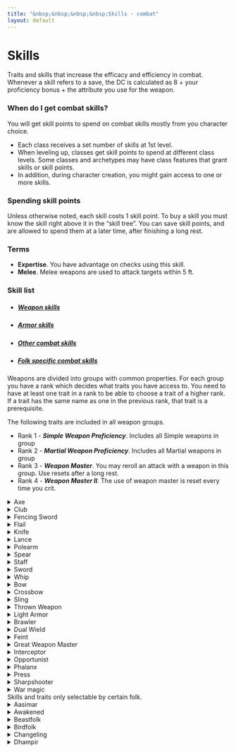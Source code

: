 ```yaml
---
title: "&nbsp;&nbsp;&nbsp;&nbsp;Skills - combat"
layout: default
---
```


# Skills
Traits and skills that increase the efficacy and efficiency in combat. Whenever a skill refers to a save, the DC is calculated as 8 + your proficiency bonus + the attribute you use for the weapon.

### When do I get combat skills?
You will get skill points to spend on combat skills mostly from you character choice.
- Each class receives a set number of skills at 1st level.
- When leveling up, classes get skill points to spend at different class levels. Some classes and archetypes may have class features that grant skills or skill points.
- In addition, during character creation, you might gain access to one or more skills.

### Spending skill points
Unless otherwise noted, each skill costs 1 skill point. To buy a skill you must know the skill right above it in the “skill tree”. You can save skill points, and are allowed to spend them at a later time, after finishing a long rest.

### Terms
- **Expertise**. You have advantage on checks using this skill.
- **Melee**. Melee weapons are used to attack targets within 5 ft.

### Skill list
<ul class="nav nav-tabs" id="skill-tabs" role="tablist">
  <li class="nav-item"><a class="nav-link active" data-toggle="tab" href="#weapon"><h5>Weapon skills</h5></a></li>
  <li class="nav-item"><a class="nav-link" data-toggle="tab" href="#armor"><h5>Armor skills</h5></a></li>
  <li class="nav-item"><a class="nav-link" data-toggle="tab" href="#other"><h5>Other combat skills</h5></a></li>
  <li class="nav-item"><a class="nav-link" data-toggle="tab" href="#folk"><h5>Folk specific combat skills</h5></a></li>
</ul>

<div class="tab-content">
<div id="weapon" class="container tab-pane active">

Weapons are divided into groups with common properties. For each group you have a rank which decides what traits you have access to. You need to have at least one trait in a rank to be able to choose a trait of a higher rank. If a trait has the same name as one in the previous rank, that trait is a prerequisite.

The following traits are included in all weapon groups.
- Rank 1 - ***Simple Weapon Proficiency***. Includes all Simple weapons in group
- Rank 2 - ***Martial Weapon Proficiency***. Includes all Martial weapons in group
- Rank 3 - ***Weapon Master***. You may reroll an attack with a weapon in this group. Use resets after a long rest.
- Rank 4 - ***Weapon Master II***. The use of weapon master is reset every time you crit.

<details><summary>Axe</summary>

*Melee*

Axes are weapons that have bladed, heavy heads and deal vicious cuts. The weight of an axe makes it fine for delivering crushing blows.

##### Rank 3
- ***Arcing slash***. When attacking with a two-handed axe, you may choose to target two creatures with a single attack. The targets must be within 5 ft of each other and within your reach. This attack uses the same attack roll for both targets, but using only half your proficiency bonus. On a hit you deal slashing damage equal to 1d6 plus your Strength modifier to each target.
- ***Savage Critical***. When you score a critical hit, you may roll one extra damage die.

##### Rank 4
- ***Intimidating Slash***. On your turn, when you score a critical hit or reduce a creature to 0 hit points, you can use a ***reaction*** to make a Strength (Intimidation) check, contested by the Wisdom of creatures that can see and hear you within 30 ft. If you succeed, the creatures are frightened of you until the end of your next turn.
- ***Momentum***. You can leverage the momentum and sweeping arc of an axe. When you miss an enemy, you may attack an adjacent enemy with the same weapon as a ***bonus action***.
</details>


<details><summary>Club</summary>

*Melee*

Includes maces, hammers and picks. Weighted toward the top and attached to a shaft. Hammers have blunt striking surfaces, while a pick has a pointed head made to pierce.

##### Rank 3
- ***Savage Critical***. When you score a critical hit, you may roll one extra damage die.

##### Rank 4
- ***Intimidating Slash***. On your turn, when you score a critical hit or reduce a creature to 0 hit points, you can use a ***reaction*** to make a Strength (Intimidation) check, contested by the Wisdom of creatures that can see and hear you within 30 ft. If you succeed, the creatures are frightened of you until the end of your next turn.
</details>


<details><summary>Fencing Sword</summary>

*Melee*

All weapons in this group are martial light finesse blades that reward accuracy as much as force. Pinpoint attacks, lunges, and agile defenses are the strong points of these weapons.

##### Rank 3
- ***Defensive Posture***. After using the Attack action with this weapon, you can spend a ***bonus action*** to bolster your defense. When you do, choose to either gain +1 to your AC, or lower the damage of one (1) attack that hits you by 1d6. Both effects last until the start of your next turn.
- ***Defensive Slash***. When you take the dodge action, you may use your ***bonus action*** to make a single melee attack at disadvantage.
- ***Lightning Slash***. If an opponent provokes an attack of opportunity, you can use your ***reaction*** to make two attacks instead of one. Once you use this trait, you must finish a short rest before you can use it again.
- ***Parry***. If a creature hits you with a melee attack, you can use your ***reaction*** to add your proficiency bonus to your AC for that attack, potentially causing the attack to miss you. This can be used while in Defensive posture.
- ***Oncoming Storm***. You have learnt a fighting stance focusing on swift slashes. With a ***bonus action***, you can enter or leave the Oncoming Storm stance. While in this stance, the following applies. You gain +1 to attack rolls, but -2 penalty for damage rolls. If you use an Attack action, you can make an extra attack with your ***bonus action***. If you are fighting with two weapons, you can make two attacks with the same ***bonus action*** with your off-hand.


##### Rank 4
- ***Storm’s Edge***. While in the Oncoming storm stance, you can activate this trait as a free action. Until the start of your next turn, all your attacks have 19-20 critical range. At the start of your next turn, all the opponents you successfully hit while in this feature take 1d6 damage for each attack it took. Once you use this feature, you must finish a short rest before you can use it again.
</details>

<details><summary>Flail</summary>

*Melee*

Weapons in the flail group have a flexible material, usually a length of chain, between a solid handle and the damage-dealing end of the weapon.

##### Rank 3
- ***Conserve Momentum***. When you miss with an attack you continue to whirl the chain in an effort to build energy towards your next attack. You may use your ***reaction*** to increase the damage of your next attack by the weapon’s damage dice. This effect can only be used until the start of your next turn.
 - ***Disarm***. As an ***action***, you may try to disarm a creature. If it fails a Strength or Dexterity saving throw (targets choice), it is disarmed.
- ***Trip***. When you hit with an opportunity attack, you may force the target to succeed with a Strength saving throw or be knocked prone.
</details>



<details><summary>Knife</summary>

*Melee/Ranged*

The knife group includes daggers, knives, stilettos and punching daggers. Basically any short blade that deals piercing or slashing damage. Knives are usually simple light weapons, but there are some that require more training to use efficiently, i.e. making them martial weapons, such as the blade boot or tiger claws.

##### Rank 3
- ***Defensive Fighter***. You gain +1 bonus to AC while wielding a knife in one hand and nothing in your other hand.
- ***Fast Hands***. You can draw a knife as part of an attack, without using your item action.
- ***Knife Thrower***. Attacking at long range doesn’t impose disadvantage on your ranged knife attack rolls. In addition they ignore half cover and three-quarters cover.
- ***Precise***. Attacks with knives score a critical hit on a roll of 19-20.


##### Rank 4
- ***Barrage***. The small nature of these weapons make it easy to throw multiples at once. Immediately after you take the Attack action on your turn to make a ranged knife attack, you can make an additional ranged knife attack as a ***bonus action***.
- ***Riposte***. When a creature misses you with a melee attack, you can use your ***reaction*** to make a knife attack against that creature.
- ***Try again***. When you attack a creature with a knife during your turn and miss, you can use your ***bonus action*** to make another attack with the weapon against the same creature.
</details>


<details><summary>Lance</summary>

*Melee*

The lance is a special weapon that is used when mounted. It only exists as a martial weapon.

##### Rank 3
- ***Savage Critical***. When you score a critical hit, you may roll one extra damage die.

</details>


<details><summary>Polearm</summary>

*Melee*

Polearms are two-handed reach weapons mounted at the end of long shafts. All polearms also fall into another category of weapon, usually axe, heavy blade or spear, and thus apply the traits selected from that weapon group as well.

##### Rank 3
- ***Arcing slash***. When attacking with a two-handed slashing polearm, you may choose to target two creatures with a single attack. The targets must be within 5 ft of each other and within your reach. This attack uses the same attack roll for both targets, but using only half your proficiency bonus. On a hit you deal slashing damage equal to 1d6 plus your Strength modifier to each target.
- ***Repel Charge***. Polearms with a point are commonly used to set against a charge. If a creature moves at least 20 ft straight toward you to attack, you may use your ***reaction*** to make an opportunity attack with your piercing polearm before the attacker makes its attack roll. If your attack hits, add one additional weapon die to the damage roll, and the target has disadvantage on its attack roll. If the target was mounted, it must make a Strength saving throw. On a failure, it is dismounted and falls prone.
- ***Vault***. You can use your weapon to help you leap higher and farther. When you move at least 10 ft in a straight line, you can use your ***action*** to double the length and height of your jump. You can leap a maximum number of ft up to twice your Strength score (as part of your movement).
- ***Whirlwind***. You can keep multiple enemies at bay. When you take the Attack action, you can use a ***bonus action*** to make a melee attack with the opposite end of the weapon against a different target. The weapon’s damage die for this attack is a d6 and deals bludgeoning damage.


##### Rank 4
- ***Repel Charge II***. You have advantage on attack rolls against mounted creatures.
- ***Utilize Reach***. Creatures provoke an opportunity attack from you when they enter your reach.
- ***Whirlwind II***. As an ***action***, you can choose to spin your polearm around you with great force. Make an attack roll against every adjacent creature. Each creature hit takes half damage and must succeed with a Strength saving throw or be pushed back 5 ft.
</details>



<details><summary>Spear</summary>

*Melee*

Consisting of a stabbing head on the end of a long shaft, a spear is great for lunging attacks. This includes the trident.

##### Rank 3
- ***Dexterous Style***. You may use these weapons as finesse weapons.
- ***Reaching***. As a ***bonus action*** on your turn, you can increase your reach by 5 feet for the rest of your turn.
- ***Vault***. You can use your weapon to help you leap higher and farther. When you move at least 10 ft in a straight line, you can use your ***action*** to double the length and height of your jump. You can leap a maximum number of ft up to twice your Strength score (as part of your movement).
</details>


<details><summary>Staff</summary>

*Melee*

In its most basic form, a staff is a long piece of wood or some other substance, roughly the same diameter along its whole length.

##### Rank 3
- ***Vault***. You can use your weapon to help you leap higher and farther. When you move at least 10 ft in a straight line, you can use your ***action*** to double the length and height of your jump. You can leap a maximum number of ft up to twice your Strength score (as part of your movement).
- ***Whirlwind***. You can keep multiple enemies at bay. When you take the attack action, you can use a ***bonus action*** to make a melee attack with the opposite end of the weapon against a different target. The weapon’s damage die for this attack is a d6 and deals bludgeoning damage.

##### Rank 4
- ***Whirlwind II***. As an ***action***, you can choose to spin your staff around you with great force. Make an attack roll against every adjacent creature. Each creature hit takes half damage and must succeed with a Strength saving throw or be pushed back 5 ft.
</details>


<details><summary>Sword</summary>

*Melee*

Blades are balanced edged weapons. Heavy blades are used primarily for slashing cuts rather than stabs and thrusts.

##### Rank 3
- ***Arcing slash***. When attacking with a two-handed sword, you may choose to target two creatures with a single attack. The targets must be within 5 ft of each other and within your reach. This attack uses the same attack roll for both targets, but using only half your proficiency bonus. On a hit you deal slashing damage equal to 1d6 plus your Strength modifier to each target.
- ***Versatile***. In your hands, a Sword is a truly versatile weapon. When attacking during your turn, you can deal either bludgeoning, slashing or piercing damage.

##### Rank 4
- ***Defensive Posture***. After using the Attack action with a sword, you can spend a ***bonus action*** to bolster your defense. When you do, choose to either gain +1 to your AC, or lower the damage of one (1) attack that hits you by 1d6. Both effects last until the start of your next turn.
- ***Grinding Halt***. Whenever you must make a Strength saving throw to avoid being moved against your will, you can dig the blade of your two-handed sword into the ground as a ***reaction***. Roll 2d6 and add the number rolled to the saving throw. If the effect pushing you does not have a saving throw, you move 5 ft less instead.
- ***Pommel Strike***. You may attempt to daze an enemy with the pommel of your blade. Make an attack as a ***bonus action***. On a hit, you deal damage equal to your Strength modifier, and your target cannot take reactions until the end of your next turn.
- ***Short draw***. As an attack, you may draw a sheathed one-handed sword and make an attack roll to strike the enemy with its pommel, leaving the target gasping for breath on a hit. The attack deals no damage, but the next attack roll made against the target has advantage. You must have at least one hand free to take this action.
</details>


<details><summary>Whip</summary>

*Melee*

A long, flexible, braided leather cord which tapered gradually from the handle to the tip. When stretched to full length, a whip can be up to 15 ft in length. The whip is mostly effective against unarmored creatures, but can be fitted with a blade at the end. All whips are martial weapons.

##### Rank 3
- ***Disarm***. As an ***action***, you may try to disarm a creature. If it fails a Strength or Dexterity saving throw (targets choice) against DC 8 + your proficiency bonus + the attribute you use for the weapon, it is disarmed.
- ***Trip***. When you hit with an opportunity attack, you may force the target to succeed with a Strength saving throw (DC 8 + your proficiency bonus + the attribute you use for the weapon) or be knocked prone.
- ***Whip Familiarity***. Whips are considered light weapons for you.
</details>


<details><summary>Bow</summary>

*Ranged*

A bow is a shaft of strong, supple material with a string stretched between its two ends. It’s a projectile weapon that you use to fire arrows. Bows take training to use effectively, and they can be extremely deadly in expert hands.

##### Rank 3
- ***Aimed Shot***. As a ***bonus action***, you can make a DC 15 Wisdom (Perception; modifiable with Sense-Sight) check to take a moment extra to ensure a precise hit. The next time you ready an action against a creature, you have advantage on the readied attack and score a critical hit on a roll of 19 or 20.
</details>


<details><summary>Crossbow</summary>

*Ranged*

A short bow mounted crosswise near the end of a wooden stock that shoots bolts (short arrows).

##### Rank 3
- ***Aimed Shot***. As a ***bonus action***, you can make a DC 15 Wisdom (Perception; modifiable with Sense-Sight) check to take a moment extra to ensure a precise hit. The next time you ready an action against a creature, you have advantage on the readied attack and score a critical hit on a roll of 19 or 20.
- ***Calm Nerves***. Being adjacent to a hostile creature doesn’t impose disadvantage on your ranged attack rolls.
- ***Fast Loader***. You have trained at loading crossbows faster, allowing you to ignore the loading quality of hand and light crossbows.
- ***Zig-Zag***. At the start of your turn you can spend a ***bonus action*** to move up to half your base speed. Attacks you make during your turn are made with disadvantage, but ranged attacks against you are made with disadvantage until the start of your next round.

##### Rank 4
- ***Boltslinger***. Gain a +1 bonus on damage rolls made with any type of crossbow.

</details>


<details><summary>Sling</summary>

*Ranged*

Slings consist of a cord made from leather or fabric, with a pouch to hold a projectile. They are typically loaded with either smooth rounded stones or a ball of lead, known as sling bullets. However, unlike some projectiles they were very versatile and could be used to launch a variety of objects, such as rocks or coins. This group also includes the staff sling, which is a sling attached to a staff. It is held in both hands and can be used for heavier missiles.

##### Rank 3
- ***Sling Master***. You may use either Strength or Dexterity for attack and damage rolls, and when you score a critical hit using a sling, the target can’t take reactions until the end of your next turn.
- ***Headcrack***. As an ***action***, you may make a single ranged attack. If the attack hits, the target must make a Constitution saving throw or be stunned until the beginning of its next turn. A target can only be affected once by this attack, and this is reset after a short rest.
- ***Zig-Zag***. At the start of your turn you can spend a ***bonus action*** to move up to half your base speed. Attacks you make during your turn are made with disadvantage, but ranged attacks against you are made with disadvantage until the start of your next round.

##### Rank 4
- ***Ricochet***. As a ***bonus action***, choose up to three creatures within 30 ft and 10 ft from each other. If you hit the first target with, you may make an additional attack against the second, and if the second hits, you may attack the third target.
</details>


<details><summary>Thrown Weapon</summary>

*Ranged*

This group includes all types of thrown weapons.

##### Rank 3
- ***Boomerang Master***. You can use the full potential of this unorthodox weapon. If you miss an attack with a boomerang, you may make one additional attack. If you miss all attacks, the boomerang returns to your hand. In addition, as a ***bonus action***, choose up to three creatures within 30 ft and 10 ft from each other. If you hit the first target with, you may make an additional attack against the second, and if the second hit, you may attack the third target.
- ***Fast Hands***. You can draw a throwing weapon as part of an attack, without using your item action.
- ***Improvised Throwing***. You have proficiency with throwing improvised weapons.
- ***Precise Thrower***. Attacking at long range doesn’t impose disadvantage on your thrown weapon attack rolls. In addition they ignore half cover and three-quarters cover.

##### Rank 4
- ***Barrage***. If you are using small weapons, such as knives, darts or other items no larger than fist-sized, you can throw multiples at once. Immediately after you take the Attack action on your turn to make a ranged attack with a small thrown weapon, you can make an additional ranged attack as a ***bonus action***.
</details>
</div>





<!-- ---------------------------- ARMOR SKILLS -------------------------  -->

<div id="armor" class="container tab-pane fade">

<details>
<summary>Light Armor</summary>
<div markdown="1">
You have trained to master the use of theae types of armor. You gain proficiency with light armor.

<details>
<summary>Light Armor Master</summary>

You are able to nimbly duck and dodge, and use your armor’s light protection to cover your mistakes, deflecting blows that would have only barely hit you. While wearing light armor, if you are subjected to an effect that allows you to make a Dexterity saving throw, you may use your ***reaction*** to gain advantage on the save. In addition opportunity attacks against you suffer disadvantage.
</details>

<details>
<summary>Medium Armor</summary>
You gain proficiency with medium armor and shields.

<details>
<summary>Medium Armor Master</summary>
Wearing medium armor doesn’t impose disadvantage on your Stealth checks, and when wearing such armor, you can add 3, rather than 2, to your AC if you have a Dexterity of 16 or higher.
</details>

<details>
<summary>Heavy Armor</summary>
You gain proficiency with heavy armor.

<details>
<summary>Heavy Armor Master</summary>
You can use your armor or to deflect strikes that would kill others. While wearing heavy armor, bludgeoning, piercing and slashing damage that you take from non magical weapons is reduced by 3.
</details>
</details>

<details>
<summary>Shield Master</summary>

You use shields not just for protection but also for offense. You gain the following benefits while wielding a shield.
- If you take the Attack action, you can use a ***bonus action*** to try to shove an adjacent creature with your shield.
- If you aren’t incapacitated, you can add your shield’s AC bonus to Dexterity saving throws you make against a spell or other harmful effect that targets only you.
- If you are subjected to an effect that allows you to make a Dexterity saving throw to take only half damage, you can use your ***reaction*** to take no damage if you succeed on the saving throw, interposing your shield between yourself and the source of the effect.
</details>
</details>
</details>
</div>



<!-- ----------------------------OTHER COMBAT SKILLS -------------------------  -->

<div id="other" class="container tab-pane fade">

<details>
<summary>Brawler</summary>

You are accustomed to rough-and-tumble fighting using whatever weapons happen to be at hand. You are proficient with improvised weapons and can use either Dexterity or Strength for attack and damage rolls of your unarmed strikes and improvised weapons. Additionally you gain the following benefits:
- Your unarmed strike deals 1d4 damage and improvised weapons deal 1d6 if one-handed/thrown or 1d10 if two-handed.
- When you hit a creature with an unarmed strike or an improvised weapon on your turn, you can use a ***bonus action*** to make an additional unarmed strike.
- Attack rolls of unarmed strikes and improvised weapons have advantage for 1 round, if the targeted creature has not been attacked by you since it last completed a long rest.
</details>

<details>
<summary>Dual Wield</summary>
You are a master at fighting with two weapons. Gain a +1 bonus to AC while wielding a separate melee weapon in each hand. Additionally you can draw or stow two weapons as a single item interaction.
<details>
<summary>Dual Wield II</summary>
You can use two-weapon fighting even when the weapons you are wielding aren’t light.
</details>
</details>

<details>
<summary>Feint</summary>
You can replace one attack with an attempt to deceive one humanoid that can see and hear you. Make a Charisma (Feint) check contested by the target’s Insight check. If you succeed, your movement doesn’t provoke opportunity attacks from the target and your attack rolls against it have advantage; both benefits last until the end of your next turn or until you use this ability on a different target. If your check fails, the target can’t be deceived by you in this way for 1 hour.
</details>

<details>
<summary>Great Weapon Master</summary>

You’ve learned to put the weight of a Heavy weapon to your advantage, letting its momentum empower your strikes. On your turn, when you score a critical hit or reduce a creature to 0 hit points with one, you can make one melee weapon attack with it as a ***bonus action***.
</details>

<details>
<summary>Interceptor</summary>

Interceptor is a generic term for any article of clothing which is used to deflect or intercept attacks, such as a thick wool cloak, silk scarf, war fan or umbrella. These are not weapons in the traditional sense, just durable personal effects, but can be just as effective in a duel as steel. For you, an interceptor grants +1 AC and has the Trip weapon property. In addition you can use an interceptor to catch missile weapons in flight before they strike, even against an ally. When a creature you can see attacks you or a target adjacent to you, you can use your ***reaction*** to impose disadvantage on the attack roll.
</details>

<details>
<summary>Opportunist</summary>

You take advantage of every drop in any enemy’s guard. When an adjacent creature makes an attack against a target other than you (and that target doesn’t have this feat), you can use your ***reaction*** to make a melee weapon attack against the attacking creature.
</details>

<details>
<summary>Phalanx</summary>
The training to fight and defend in a formation, in which the presence of friendly combatants on the left and right offer greater stability and defense during combat. The formation is a straight line, offering a front of defense against an enemy while advancing or fighting. This front ensures that each combatant in the line (with the exception of those upon the ends unless next to a wall) can be attacked by only one enemy per round. In a front created from the use of shields and one-handed weapons, shields provide an extra +1 AC. A formation requires that all the participants have this skill.

Your training includes watching your flanks and making it harder to pass. Creatures provoke opportunity attacks from you even if they take the Disengage action before leaving your reach.
</details>

<details>
<summary>Press</summary>

The art of causing an adjacent enemy (of your size or smaller) to move towards an area where the combatant does not wish to be. On a successful opposed Strength (Press) check you push an enemy 5 ft backwards. You can either do this as a ***bonus action***, or instead of an attack, in which case you have ***expertise***.

<details>
<summary>Improved Press</summary>
You can press creatures of one size larger than you.
</details>
</details>

<details>
<summary>Sharpshooter</summary>
You have mastered ranged weapons and can make shots that others find impossible. Attacking at long range doesn’t impose disadvantage on your ranged weapon attack rolls. In addition they ignore half cover and three-quarters cover.

<details>
<summary>Crippling Hit</summary>
Aiming for the legs, you can slow down your target. When you hit a creature with a ranged weapon attack, you can forgo the normal weapon damage. If you do, you deal damage equal to your ability modifier and the target must succeed with a Constitution saving throw, or their movement is reduced by half until the end of its next turn.
</details>

<details>
<summary>Trick Shot</summary>

Aiming for more vulnerable points can cause a great deal of damage. As an ***action***, make a single stylish shot with disadvantage using a ranged weapon. If the lower roll would also hit the target, you automatically score a critical hit.
</details>
</details>


<details>
<summary>War magic</summary>

*Requires Arcana, Divine magic or Primal magic, and only applies to the type of magic for which you have prerequisites.*

You have practiced casting spells in the midst of combat. Through rigorous discipline you have learnt techniques that grant ***expertise*** on saving throws made to maintain concentration on spell effect. If you fail such a saving throw, you may choose to gain a level of exhaustion and treat the saving throw as a success instead.

<details>
<summary>Residual Power</summary>
You have learned to harness your offensive magics and recycle its energy for use on your weapons. When you cast a spell of 1st level or higher that does damage, the next time you hit a creature with a weapon attack within 1 minute you deal 1d6 additional damage, the type of which is the same as the spell’s.
</details>

<details>
<summary>Spell Sniper</summary>
You have learned techniques to enhance the precision and reach with combat spells. When you cast a spell that requires an attack roll, the spell’s range is doubled and the attacks ignore half cover and three-quarters cover.
</details>

<details>
<summary>War Caster</summary>
You can perform the somatic components of spells even when you have weapons or a shield in one or both hands. In addition you can cast a spell when making an opportunity attack. The spell must have a casting time of 1 action and target only that creature.
</details>
</details>
</div>


<!-- -------------------------- FOLK SPECIFIC ------------------------------  -->

<div id="folk" class="container tab-pane fade">
Skills and traits only selectable by certain folk.

<!-- ----- AASIMAR ------  -->
<details>
<summary>Aasimar</summary>

  <details>
  <summary>Aasimar's Blessing</summary>
  Your divine lineage runs true within you, and you've grown to be able to draw upon it more frequently.

  - You can use your Necrotic Shroud or Radiant Soul feature a number of times equal to your proficiency bonus and you regain all uses after a long rest.
  </details>

  <details>
  <summary>Celestial Resilience</summary>
  You become more resistant to injury when you unleash your full celestial might.

  - Gain temporary hit points equal to your level when you activate your Radiant Soul or Necrotic Shroud feature. These temporary hit points last until your transformation ends.

  - During your transformation, if you fail a saving throw, you can use your ***reaction*** to reroll the saving throw with advantage. Once you use this ability, you can't do so again until your next transformation.

  - While transformed you may use a ***reaction*** to give an attack disadvantage within 10 ft of you, as you attempt to block the attack with your wings.
  </details>

  <details>
  <summary>Searing Radiance</summary>
  Your celestial nature burns with holy fire, shining forth from your form.

  You learn either the *sacred flame* or *hand of radiance* cantrip.

  You learn either the *searing smite* or *guiding bolt* spell. You may cast this spell once per long rest without expending a spell slot.
  </details>
</details>

<!-- ----- AWAKENED ------  -->
<details>
<summary>Awakened</summary>

  <details>
  <summary>Deathless Flesh
  
  &nbsp;&nbsp; *Prerequisite: Non-skeleton Awakened*
  </summary>
  As your power grows, your flesh becomes resilient to mundane forms of damage. Gain resistance to bludgeoning, piercing, and slashing damage from non-magical sources.
  </details>

  <details>
  <summary>Necrotic Affinity
  
  &nbsp;&nbsp; *Prerequisite: Awakened (mummy)*
  </summary>
  Your affinity with necrotic energy grows, and you can sustain yourself with it.

  - When you take necrotic damage, you can use your ***reaction*** to ignore the damage and instead gain temporary hit points equal to the damage. These temporary hit points fade after 1 hour. Once you use this trait, you can’t use it again until you finish a short rest.
  </details>
</details>

<!-- ----- BEASTFOLK ------  -->
<details>
<summary>Beastfolk</summary>

  <details>
  <summary>Bellu of the Beast
  
  &nbsp;&nbsp; *Prerequisite: Varkind beastfolk*
  </summary>
  
  Few varkind posses a gut as impermeable, nor as odious as your own.

  Once, after benefiting from your Buffet Enthusiast feature, you can excrete a staggering cloud of yellow, nauseating gas. For the following turn, each creature that comes within 5 ft of you must make a Constitution saving throw against poison. On a failed save, the creature spends its action that turn retching and reeling. Creatures that don't need to breathe or that are immune to poison automatically succeed on this saving throw. This effect is rendered null in areas of moderate wind.

  When you benefit from your Buffet Enthusiast trait, add half of your level to the total temporary hit points gained.
  </details>

  <details>
  <summary>Jumping Twitch
  
  &nbsp;&nbsp; *Prerequisite: Grung beastfolk*
  </summary>
  
  As a ***reaction*** after an enemy misses you with an attack or ends their turn adjacent to you, you can jump up to 10 ft away. This movement does not provoke attacks of opportunity.
  </details>

  <details>
  <summary>Leaping Strike
  
  &nbsp;&nbsp; *Prerequisite: Bullywug beastfolk*
  </summary>
  
  When an ally that you can see hits a creature with a melee weapon attack, you can use your ***reaction*** to immediately make a standing leap, and make one melee weapon attack against the same target if it is within your reach. This movement does not provoke an opportunity attack. Once you use this trait, you can’t use it again until you finish a short rest.
  </details>
</details>

<!-- ----- BIRDFOLK ------  -->
<details>
<summary>Birdfolk</summary>

  <details>
  <summary>Flying Charge
  
  &nbsp;&nbsp; *Prerequisite: Aarakocra birdfolk*
  </summary>
  You have trained with the wardens of your tribe, learning how to utilize your flight and speed in combat.
  
  When you are flying and dive at least 40 ft towards a target and hit it with a melee weapon, you can cause the attack to deal an aditional 1d6 damage.
  </details>

  <details>
  <summary>Wings of Iron
  
  &nbsp;&nbsp; *Prerequisite: Aarakocra birdfolk*
  </summary>
  Some aarakocra learn how to use their wings in combat, even adding metal tips to them.
  
  Your wings can be used to swiftly strike at the enemy, dealing 1d4 slashing damage on a hit. You always count as being proficient. These unarmed strikes have the finesse property and can be used as an off-hand weapon, even if wielding a two-handed weapon.
  </details>
</details>

<!-- ----- CHANGELING ------  -->
<details>
<summary>Changeling</summary>

  <details>
  <summary>Defensive Shift</summary>
  You can use your shapeshifting to harden your skin to better protect yourself against physical assault.

  When you take non-magical bludgeoning, piercing or slashing damage, you can use your ***reaction*** to gain resistance to that damage type. This resistance lasts until the start of your next turn and applies to the triggering damage. You can use this feature a number of times equal to your Constitution modifier, and regain all uses after a short rest.
  </details>

</details>

<!-- ----- DHAMPIR ------  -->
<details>
<summary>Dhampir</summary>

  <details>
  <summary>Bite Fighter
  
  &nbsp;&nbsp; *Prerequisite: Nosferatu Dhampir*
  </summary>
  You have practiced and honed your bite attack.

  The damage of your bite increases by one die size.

  When you make a bite attack against a creature you have grappled or that is otherwise restrained, you have advantage on the attack roll.

  If you hit an adjacent opponent with a melee weapon attack as part of an Attack action, you can use your ***bonus action*** to attack the same target with your bite.
  </details>

  <details>
  <summary>Blood Drinker</summary>
  You have stronger and longer fangs, that allow you to drink blood, just as your vampiric progenitors.

  You can drink fresh blood from a humanoid creature, granting you 10 temporary hit points. Normally, you can only drink blood from an opponent who is helpless, grappled, paralyzed, unconscious, or similarly disabled.

  If you have a bite attack, you can drink blood as part of your bite attack; otherwise, you must first cut your target by dealing 1 hit point of damage with a slashing or piercing weapon. Once you cut the target, you can drink from its wound as an ***action***, dealing 1d3 damage each round. The blood must come from a living humanoid creature. It cannot come from a dead or summoned creature.
  </details>


</details>


</div>
</div>
